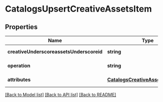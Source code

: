 # CatalogsUpsertCreativeAssetsItem

## Properties
Name | Type | Description | Notes
------------ | ------------- | ------------- | -------------
**creativeUnderscoreassetsUnderscoreid** | **string** |  | [default to null]
**operation** | **string** |  | [default to null]
**attributes** | [**CatalogsCreativeAssetsAttributes**](CatalogsCreativeAssetsAttributes.md) |  | [default to null]

[[Back to Model list]](../README.md#documentation-for-models) [[Back to API list]](../README.md#documentation-for-api-endpoints) [[Back to README]](../README.md)


